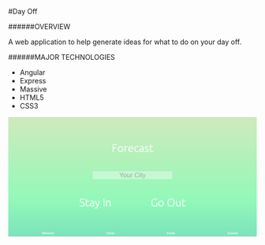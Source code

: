 #Day Off

######OVERVIEW

A web application to help generate ideas for what to do on your day off.

######MAJOR TECHNOLOGIES

* Angular
* Express
* Massive
* HTML5
* CSS3

![Login Page](/dayOff/dayOffWeather.png)
